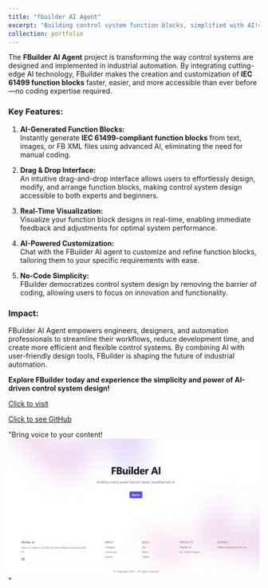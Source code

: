 ```yaml
---
title: "fbuilder AI Agent"
excerpt: "Building control system function blocks, simplified with AI!<br/>"
collection: portfolio
---
```


The **FBuilder AI Agent** project is transforming the way control systems are designed and implemented in industrial automation. By integrating cutting-edge AI technology, FBuilder makes the creation and customization of **IEC 61499 function blocks** faster, easier, and more accessible than ever before—no coding expertise required.

### Key Features:

1. **AI-Generated Function Blocks:**  
   Instantly generate **IEC 61499-compliant function blocks** from text, images, or FB XML files using advanced AI, eliminating the need for manual coding.

2. **Drag & Drop Interface:**  
   An intuitive drag-and-drop interface allows users to effortlessly design, modify, and arrange function blocks, making control system design accessible to both experts and beginners.

3. **Real-Time Visualization:**  
   Visualize your function block designs in real-time, enabling immediate feedback and adjustments for optimal system performance.

4. **AI-Powered Customization:**  
   Chat with the FBuilder AI agent to customize and refine function blocks, tailoring them to your specific requirements with ease.

5. **No-Code Simplicity:**  
   FBuilder democratizes control system design by removing the barrier of coding, allowing users to focus on innovation and functionality.

### Impact:

FBuilder AI Agent empowers engineers, designers, and automation professionals to streamline their workflows, reduce development time, and create more efficient and flexible control systems. By combining AI with user-friendly design tools, FBuilder is shaping the future of industrial automation.

**Explore FBuilder today and experience the simplicity and power of AI-driven control system design!**

[Click to visit](https://fbuilder.iec61499.in/)

[Click to see GitHub](https://github.com/midhunxavier/IEC61499-FB-Generator-Assistant)

"Bring voice to your content!<br/><img src='/images/fbuilder.PNG'>"
